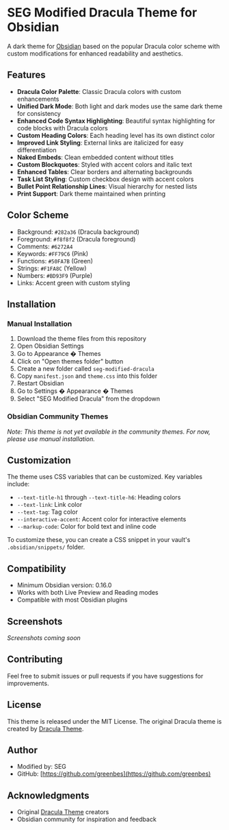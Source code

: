 # SEG Modified Dracula Theme for Obsidian

A dark theme for [Obsidian](https://obsidian.md) based on the popular Dracula color scheme with custom modifications for enhanced readability and aesthetics.

## Features

- **Dracula Color Palette**: Classic Dracula colors with custom enhancements
- **Unified Dark Mode**: Both light and dark modes use the same dark theme for consistency
- **Enhanced Code Syntax Highlighting**: Beautiful syntax highlighting for code blocks with Dracula colors
- **Custom Heading Colors**: Each heading level has its own distinct color
- **Improved Link Styling**: External links are italicized for easy differentiation
- **Naked Embeds**: Clean embedded content without titles
- **Custom Blockquotes**: Styled with accent colors and italic text
- **Enhanced Tables**: Clear borders and alternating backgrounds
- **Task List Styling**: Custom checkbox design with accent colors
- **Bullet Point Relationship Lines**: Visual hierarchy for nested lists
- **Print Support**: Dark theme maintained when printing

## Color Scheme

- Background: `#282a36` (Dracula background)
- Foreground: `#f8f8f2` (Dracula foreground)
- Comments: `#6272A4`
- Keywords: `#FF79C6` (Pink)
- Functions: `#50FA7B` (Green)
- Strings: `#F1FA8C` (Yellow)
- Numbers: `#BD93F9` (Purple)
- Links: Accent green with custom styling

## Installation

### Manual Installation

1. Download the theme files from this repository
2. Open Obsidian Settings
3. Go to Appearance � Themes
4. Click on "Open themes folder" button
5. Create a new folder called `seg-modified-dracula`
6. Copy `manifest.json` and `theme.css` into this folder
7. Restart Obsidian
8. Go to Settings � Appearance � Themes
9. Select "SEG Modified Dracula" from the dropdown

### Obsidian Community Themes

*Note: This theme is not yet available in the community themes. For now, please use manual installation.*

## Customization

The theme uses CSS variables that can be customized. Key variables include:

- `--text-title-h1` through `--text-title-h6`: Heading colors
- `--text-link`: Link color
- `--text-tag`: Tag color
- `--interactive-accent`: Accent color for interactive elements
- `--markup-code`: Color for bold text and inline code

To customize these, you can create a CSS snippet in your vault's `.obsidian/snippets/` folder.

## Compatibility

- Minimum Obsidian version: 0.16.0
- Works with both Live Preview and Reading modes
- Compatible with most Obsidian plugins

## Screenshots

*Screenshots coming soon*

## Contributing

Feel free to submit issues or pull requests if you have suggestions for improvements.

## License

This theme is released under the MIT License. The original Dracula theme is created by [Dracula Theme](https://draculatheme.com/).

## Author

- Modified by: SEG
- GitHub: [https://github.com/greenbes](https://github.com/greenbes)

## Acknowledgments

- Original [Dracula Theme](https://draculatheme.com/) creators
- Obsidian community for inspiration and feedback
